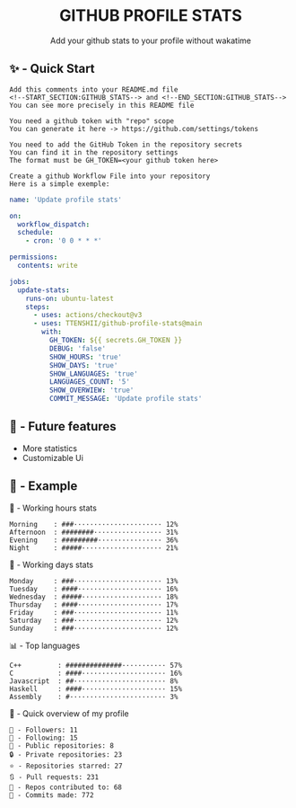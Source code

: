 <h1 align="center">GITHUB PROFILE STATS</h1>
<p align="center">Add your github stats to your profile without wakatime</p>

## ✨ - Quick Start
```
Add this comments into your README.md file
<!--START_SECTION:GITHUB_STATS--> and <!--END_SECTION:GITHUB_STATS-->
You can see more precisely in this README file
```
```
You need a github token with "repo" scope
You can generate it here -> https://github.com/settings/tokens
```
```
You need to add the GitHub Token in the repository secrets
You can find it in the repository settings
The format must be GH_TOKEN=<your github token here>
```
```
Create a github Workflow File into your repository
Here is a simple exemple:
```
```yml
name: 'Update profile stats'

on:
  workflow_dispatch:
  schedule:
    - cron: '0 0 * * *'

permissions:
  contents: write

jobs:
  update-stats:
    runs-on: ubuntu-latest
    steps:
      - uses: actions/checkout@v3
      - uses: TTENSHII/github-profile-stats@main
        with:
          GH_TOKEN: ${{ secrets.GH_TOKEN }}
          DEBUG: 'false'
          SHOW_HOURS: 'true'
          SHOW_DAYS: 'true'
          SHOW_LANGUAGES: 'true'
          LANGUAGES_COUNT: '5'
          SHOW_OVERWIEW: 'true'
          COMMIT_MESSAGE: 'Update profile stats'
```

## 🔖 - Future features
- More statistics
- Customizable Ui

## 📘 - Example

<!--START_SECTION:GITHUB_STATS-->
🌉 - Working hours stats
```text
Morning    : ###······················ 12%
Afternoon  : ########················· 31%
Evening    : #########················ 36%
Night      : #####···················· 21%
```
📅 - Working days stats
```text
Monday     : ###······················ 13%
Tuesday    : ####····················· 16%
Wednesday  : #####···················· 18%
Thursday   : ####····················· 17%
Friday     : ###······················ 11%
Saturday   : ###······················ 12%
Sunday     : ###······················ 12%
```
📊 - Top languages
```text
C++         : ##############··········· 57%
C           : ####····················· 16%
Javascript  : ##······················· 8%
Haskell     : ####····················· 15%
Assembly    : #························ 3%
```
🎏 - Quick overview of my profile
```text
👥 - Followers: 11
👤 - Following: 15
📂 - Public repositories: 8
🔒 - Private repositories: 23
⭐ - Repositories starred: 27
🔃 - Pull requests: 231
🐲 - Repos contributed to: 68
🍃 - Commits made: 772
```
<!--END_SECTION:GITHUB_STATS-->
